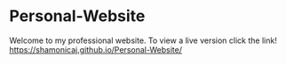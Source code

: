 # Personal-Website
Welcome to my professional website. To view a live version click the link!
https://shamonicaj.github.io/Personal-Website/ 